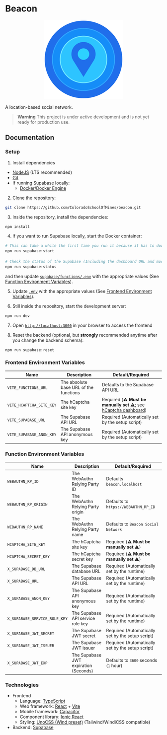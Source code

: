 # Beacon

<p align="center">
  <img alt="Beacon logo" height="256" width="256" src="src/assets/logo.png">
</p>

A location-based social network.

> **Warning**
> This project is under active development and is not yet ready for production use.

## Documentation

### Setup

1. Install dependencies

- [NodeJS](https://nodejs.org/en/download/) (LTS recommended)
- [Git](https://git-scm.com/downloads)
- If running Supabase locally:
  - [Docker/Docker Engine](https://docs.docker.com/engine/install/)

2. Clone the repository:

```bash
git clone https://github.com/ColoradoSchoolOfMines/beacon.git
```

3. Inside the repository, install the dependencies:

```bash
npm install
```

4. If you want to run Supabase locally, start the Docker container:

```bash
# This can take a while the first time you run it because it has to download a bunch of Docker images
npm run supabase:start

# Check the status of the Supabase (Including the dashboard URL and mock email server URL)
npm run supabase:status
```

and then update [`supabase/functions/.env`](supabase/functions/.env) with the appropriate values (See [Function Environment Variables](#function-environment-variables)).

5. Update [`.env`](.env) with the appropriate values (See [Frontend Environment Variables](#frontend-environment-variables)).

6. Still inside the repository, start the development server:

```bash
npm run dev
```

7. Open [`http://localhost:3000`](http://localhost:3000) in your browser to access the frontend

8. Reset the backend (optional, but **strongly** recommended anytime after you change the backend schema):

```bash
npm run supabase:reset
```

### Frontend Environment Variables

| Name                     | Description                            | Default/Required                                                                                                        |
| ------------------------ | -------------------------------------- | ----------------------------------------------------------------------------------------------------------------------- |
| `VITE_FUNCTIONS_URL`     | The absolute base URL of the functions | Defaults to the Supabase API URL                                                                                        |
| `VITE_HCAPTCHA_SITE_KEY` | The hCaptcha site key                  | Required (:warning: **Must be manually set** :warning:; see [hCaptcha dashboard](https://dashboard.hcaptcha.com/sites)) |
| `VITE_SUPABASE_URL`      | The Supabase API URL                   | Required (Automatically set by the setup script)                                                                        |
| `VITE_SUPABASE_ANON_KEY` | The Supabase API anonymous key         | Required (Automatically set by the setup script)                                                                        |

### Function Environment Variables

| Name                          | Description                           | Default/Required                                        |
| ----------------------------- | ------------------------------------- | ------------------------------------------------------- |
| `WEBAUTHN_RP_ID`              | The WebAuthn Relying Party ID         | Defaults `beacon.localhost`                             |
| `WEBAUTHN_RP_ORIGIN`          | The WebAuthn Relying Party origin     | Defaults to `https://WEBAUTHN_RP_ID`                    |
| `WEBAUTHN_RP_NAME`            | The WebAuthn Relying Party name       | Defaults to `Beacon Social Network`                     |
| `HCAPTCHA_SITE_KEY`           | The hCaptcha site key                 | Required (:warning: **Must be manually set** :warning:) |
| `HCAPTCHA_SECRET_KEY`         | The hCaptcha secret key               | Required (:warning: **Must be manually set** :warning:) |
| `X_SUPABASE_DB_URL`           | The Supabase database URL             | Required (Automatically set by the runtime)             |
| `X_SUPABASE_URL`              | The Supabase API URL                  | Required (Automatically set by the runtime)             |
| `X_SUPABASE_ANON_KEY`         | The Supabase API anonymous key        | Required (Automatically set by the runtime)             |
| `X_SUPABASE_SERVICE_ROLE_KEY` | The Supabase API service role key     | Required (Automatically set by the runtime)             |
| `X_SUPABASE_JWT_SECRET`       | The Supabase JWT secret               | Required (Automatically set by the setup script)        |
| `X_SUPABASE_JWT_ISSUER`       | The Supabase JWT issuer               | Required (Automatically set by the setup script)        |
| `X_SUPABASE_JWT_EXP`          | The Supabase JWT expiration (Seconds) | Defaults to `3600` seconds (`1` hour)                   |

### Technologies

- Frontend
  - Language: [TypeScript](https://www.typescriptlang.org)
  - Web framework: [React](https://reactjs.org) + [Vite](https://vitejs.dev)
  - Mobile framework: [Capacitor](https://capacitorjs.com)
  - Component library: [Ionic React](https://ionicframework.com/docs/react)
  - Styling: [UnoCSS (Wind preset)](https://unocss.dev/presets/wind#wind-preset) (Tailwind/WindiCSS compatible)
- Backend: [Supabase](https://supabase.com)
